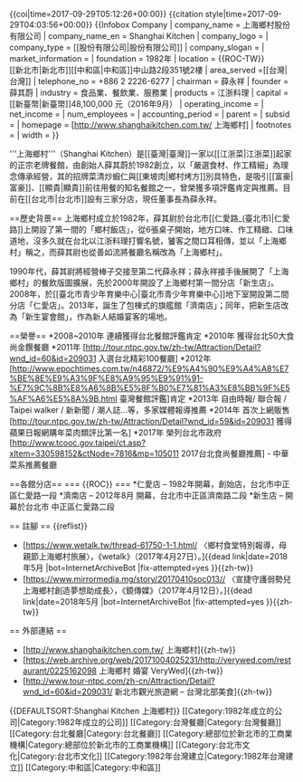 {{coi|time=2017-09-29T05:12:26+00:00}}
{{citation style|time=2017-09-29T04:03:56+00:00}}
{{Infobox Company 
| company_name = 上海鄉村股份有限公司
| company_name_en = Shanghai Kitchen
| company_logo =
| company_type = [[股份有限公司|股份有限公司]]
| company_slogan = 
| market_information = 
| foundation = 1982年
| location = {{ROC-TW}}<br/>[[新北市|新北市]][[中和區|中和區]]中山路2段351號2樓
| area_served =[[台灣|台灣]]
| telephone_no = +886 2 2226-6277
| chairman = 薛永祥
| founder = 薛其蔚
| industry = 食品業、餐飲業、服務業
| products = 江浙料理
| capital = [[新臺幣|新臺幣]]48,100,000 元（2016年9月）
| operating_income = 
| net_income = 
| num_employees = 
| accounting_period = 
| parent = 
| subsid = 
| homepage = [http://www.shanghaikitchen.com.tw/ 上海鄉村]
| footnotes = 
| width = 
}}

'''上海鄉村'''（Shanghai Kitchen）是[[臺灣|臺灣]]一家以[[江浙菜|江浙菜]]起家的正宗老牌餐館，由創始人薛其蔚於1982創立，以「嚴選食材、作工精細」為理念傳承經營，其的招牌菜清炒蝦仁與[[東坡肉|鄉村烤方]]別具特色，是吸引[[富豪|富豪]]、[[顯貴|顯貴]]前往用餐的知名餐館之一，曾榮獲多項評鑑肯定與推薦。目前在[[台北市|台北市]]設有三家分店，現任董事長為薛永祥。

==歷史背景==
上海鄉村成立於1982年，薛其尉於台北市[[仁愛路_(臺北市)|仁愛路]]上開設了第一間的「鄉村飯店」，從6張桌子開始，地方口味、作工精緻、口味道地，沒多久就在台北以江浙料理打響名號，饕客之間口耳相傳，並以「上海鄉村」稱之，而薛其尉也從善如流將餐廳名稱改為「上海鄉村」。

1990年代，薛其尉將經營棒子交接至第二代薛永祥；薛永祥接手後展開了「上海鄉村」的餐飲版圖擴展，先於2000年開設了上海鄉村第一間分店「新生店」。2008年，於[[臺北市青少年育樂中心|臺北市青少年育樂中心]]地下室開設第二間分店「仁愛店」。2013年，誕生了包棟式的旗艦館「濟南店」；同年，把新生店改為「新生宴會館」，作為新人結婚宴客的場地。

==榮譽==
*2008~2010年 連續獲得台北餐館評鑑肯定
*2010年 獲得台北50大食尚金饌餐廳
*2011年 [http://tour.ntpc.gov.tw/zh-tw/Attraction/Detail?wnd_id=60&id=209031 入選台北精彩100餐廳]
*2012年 [http://www.epochtimes.com.tw/n46872/%E9%A4%90%E9%A4%A8%E7%BE%8E%E9%A3%9F%E8%A9%95%E9%91%91-%E7%9C%8B%E8%A6%8B%E5%8F%B0%E7%81%A3%E8%BB%9F%E5%AF%A6%E5%8A%9B.html 臺灣餐館評鑑]肯定
*2013年 自由時報/ 聯合報 / Taipei walker / 新新聞 / 潮人誌…等，多家媒體報導推薦
*2014年 首次上網販售[http://tour.ntpc.gov.tw/zh-tw/Attraction/Detail?wnd_id=59&id=209031 獲得蘋果日報網購年菜肉類評比第一名]
*2017年 榮列台北市政府[http://www.tcooc.gov.taipei/ct.asp?xItem=330598152&ctNode=7816&mp=105011 2017台北食尚餐廳推薦] - 中華菜系推薦餐廳

==各館分店==
=== {{ROC}} ===
*仁愛店 – 1982年開幕，創始店，台北市中正區仁愛路一段
*濟南店 – 2012年8月 開幕，台北市中正區濟南路二段
*新生店 – 開幕於台北市 中正區仁愛路二段

== 註腳 ==
{{reflist}}
* [https://www.wetalk.tw/thread-61750-1-1.html/ 〈鄉村食堂特別報導，母親節上海鄉村旅展〉，《wetalk》（2017年4月27日）。]{{dead link|date=2018年5月 |bot=InternetArchiveBot |fix-attempted=yes }}{{zh-tw}}
* [https://www.mirrormedia.mg/story/20170410soc013// 〈宣捷守護弱勢兒　上海鄉村創造夢想助成長〉，《鏡傳媒》（2017年4月12日）。]{{dead link|date=2018年5月 |bot=InternetArchiveBot |fix-attempted=yes }}{{zh-tw}}

== 外部連結 ==
* [http://www.shanghaikitchen.com.tw/ 上海鄉村]{{zh-tw}}
* [https://web.archive.org/web/20171004025231/http://verywed.com/restaurant/0225162098 上海鄉村 婚宴 VeryWed]{{zh-tw}}
* [http://www.tour-ntpc.com/zh-cn/Attraction/Detail?wnd_id=60&id=209031/ 新北市觀光旅遊網 – 台灣北部美食]{{zh-tw}}

{{DEFAULTSORT:Shanghai Kitchen 上海鄉村}}
[[Category:1982年成立的公司|Category:1982年成立的公司]]
[[Category:台灣餐廳|Category:台灣餐廳]]
[[Category:台北餐廳|Category:台北餐廳]]
[[Category:總部位於新北市的工商業機構|Category:總部位於新北市的工商業機構]]
[[Category:台北市文化|Category:台北市文化]]
[[Category:1982年台灣建立|Category:1982年台灣建立]]
[[Category:中和區|Category:中和區]]